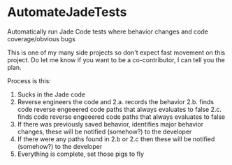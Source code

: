 # AutomateJadeTests
Automatically run Jade Code tests where behavior changes and code coverage/obvious bugs

This is one of my many side projects so don't expect fast movement on this project. Do let me know if you want to be a co-contributor, I can tell you the plan.

Process is this:
1. Sucks in the Jade code
2. Reverse engineers the code and
2.a. records the behavior
2.b. finds code reverse engeeered code paths that always evaluates to false
2.c. finds code reverse engeeered code paths that always evaluates to false
3. If there was previously saved behavior, identifies major behavior changes, these will be notified (somehow?) to the developer
4. If there were any paths found in 2.b or 2.c then these will be notified (somehow?) to the developer
5. Everything is complete, set those pigs to fly
